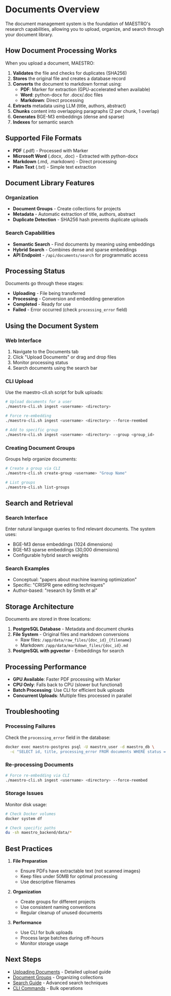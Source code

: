 # Documents Overview

The document management system is the foundation of MAESTRO's research capabilities, allowing you to upload, organize, and search through your document library.

<!-- Image not available: Document Library (doc view all docs.png) -->

## How Document Processing Works

When you upload a document, MAESTRO:

1. **Validates** the file and checks for duplicates (SHA256)
2. **Stores** the original file and creates a database record
3. **Converts** the document to markdown format using:
   - **PDF**: Marker for extraction (GPU-accelerated when available)
   - **Word**: python-docx for .docx/.doc files
   - **Markdown**: Direct processing
4. **Extracts** metadata using LLM (title, authors, abstract)
5. **Chunks** content into overlapping paragraphs (2 per chunk, 1 overlap)
6. **Generates** BGE-M3 embeddings (dense and sparse)
7. **Indexes** for semantic search

## Supported File Formats

- **PDF** (.pdf) - Processed with Marker
- **Microsoft Word** (.docx, .doc) - Extracted with python-docx
- **Markdown** (.md, .markdown) - Direct processing
- **Plain Text** (.txt) - Simple text extraction

## Document Library Features

### Organization

- **Document Groups** - Create collections for projects
- **Metadata** - Automatic extraction of title, authors, abstract
- **Duplicate Detection** - SHA256 hash prevents duplicate uploads

### Search Capabilities

- **Semantic Search** - Find documents by meaning using embeddings
- **Hybrid Search** - Combines dense and sparse embeddings
- **API Endpoint** - `/api/documents/search` for programmatic access

## Processing Status

Documents go through these stages:

- **Uploading** - File being transferred
- **Processing** - Conversion and embedding generation
- **Completed** - Ready for use
- **Failed** - Error occurred (check `processing_error` field)

## Using the Document System

### Web Interface

1. Navigate to the Documents tab
2. Click "Upload Documents" or drag and drop files
3. Monitor processing status
4. Search documents using the search bar

### CLI Upload

Use the maestro-cli.sh script for bulk uploads:

```bash
# Upload documents for a user
./maestro-cli.sh ingest <username> <directory>

# Force re-embedding
./maestro-cli.sh ingest <username> <directory> --force-reembed

# Add to specific group
./maestro-cli.sh ingest <username> <directory> --group <group_id>
```

### Creating Document Groups

Groups help organize documents:

```bash
# Create a group via CLI
./maestro-cli.sh create-group <username> "Group Name"

# List groups
./maestro-cli.sh list-groups
```

## Search and Retrieval

### Search Interface

Enter natural language queries to find relevant documents. The system uses:
- BGE-M3 dense embeddings (1024 dimensions)
- BGE-M3 sparse embeddings (30,000 dimensions)
- Configurable hybrid search weights

### Search Examples

- Conceptual: "papers about machine learning optimization"
- Specific: "CRISPR gene editing techniques"
- Author-based: "research by Smith et al"

## Storage Architecture

Documents are stored in three locations:

1. **PostgreSQL Database** - Metadata and document chunks
2. **File System** - Original files and markdown conversions
   - Raw files: `/app/data/raw_files/{doc_id}_{filename}`
   - Markdown: `/app/data/markdown_files/{doc_id}.md`
3. **PostgreSQL with pgvector** - Embeddings for search

## Processing Performance

- **GPU Available**: Faster PDF processing with Marker
- **CPU Only**: Falls back to CPU (slower but functional)
- **Batch Processing**: Use CLI for efficient bulk uploads
- **Concurrent Uploads**: Multiple files processed in parallel

## Troubleshooting

### Processing Failures

Check the `processing_error` field in the database:
```bash
docker exec maestro-postgres psql -U maestro_user -d maestro_db \
  -c "SELECT id, title, processing_error FROM documents WHERE status = 'failed';"
```

### Re-processing Documents

```bash
# Force re-embedding via CLI
./maestro-cli.sh ingest <username> <directory> --force-reembed
```

### Storage Issues

Monitor disk usage:
```bash
# Check Docker volumes
docker system df

# Check specific paths
du -sh maestro_backend/data/*
```

## Best Practices

1. **File Preparation**
   - Ensure PDFs have extractable text (not scanned images)
   - Keep files under 50MB for optimal processing
   - Use descriptive filenames

2. **Organization**
   - Create groups for different projects
   - Use consistent naming conventions
   - Regular cleanup of unused documents

3. **Performance**
   - Use CLI for bulk uploads
   - Process large batches during off-hours
   - Monitor storage usage

## Next Steps

- [Uploading Documents](uploading.md) - Detailed upload guide
- [Document Groups](document-groups.md) - Organizing collections
- [Search Guide](overview.md#search) - Advanced search techniques
- [CLI Commands](../../getting-started/installation/cli-commands.md) - Bulk operations